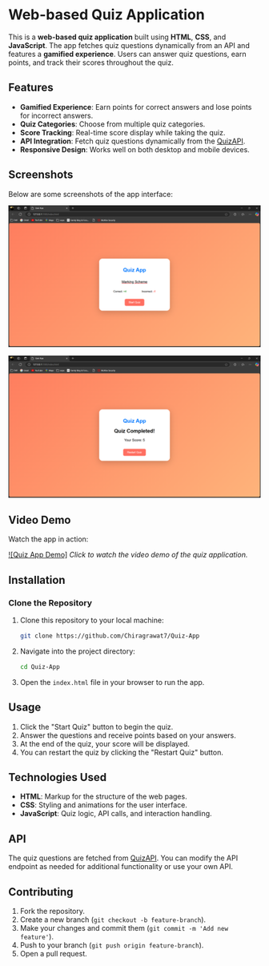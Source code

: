 # Web-based Quiz Application

This is a **web-based quiz application** built using **HTML**, **CSS**, and **JavaScript**. The app fetches quiz questions dynamically from an API and features a **gamified experience**. Users can answer quiz questions, earn points, and track their scores throughout the quiz.

## Features
- **Gamified Experience**: Earn points for correct answers and lose points for incorrect answers.
- **Quiz Categories**: Choose from multiple quiz categories.
- **Score Tracking**: Real-time score display while taking the quiz.
- **API Integration**: Fetch quiz questions dynamically from the [QuizAPI](https://quizapi.io).
- **Responsive Design**: Works well on both desktop and mobile devices.

## Screenshots
Below are some screenshots of the app interface:

![Quiz App Screenshot 1](./Media/Screenshot%202025-01-31%20185558.png)

![Quiz App Screenshot 2](./Media/Screenshot%202025-01-31%20185824.png)

## Video Demo
Watch the app in action:

[![Quiz App Demo]](./Media/Screen%20Recording%202025-01-31%20185750.mp4)
*Click to watch the video demo of the quiz application.*

## Installation

### Clone the Repository
1. Clone this repository to your local machine:
    ```bash
    git clone https://github.com/Chiragrawat7/Quiz-App
    ```

2. Navigate into the project directory:
    ```bash
    cd Quiz-App
    ```

3. Open the `index.html` file in your browser to run the app.

## Usage

1. Click the "Start Quiz" button to begin the quiz.
2. Answer the questions and receive points based on your answers.
3. At the end of the quiz, your score will be displayed.
4. You can restart the quiz by clicking the "Restart Quiz" button.

## Technologies Used
- **HTML**: Markup for the structure of the web pages.
- **CSS**: Styling and animations for the user interface.
- **JavaScript**: Quiz logic, API calls, and interaction handling.

## API
The quiz questions are fetched from [QuizAPI](https://quizapi.io/api/v1/questions). You can modify the API endpoint as needed for additional functionality or use your own API.

## Contributing

1. Fork the repository.
2. Create a new branch (`git checkout -b feature-branch`).
3. Make your changes and commit them (`git commit -m 'Add new feature'`).
4. Push to your branch (`git push origin feature-branch`).
5. Open a pull request.



